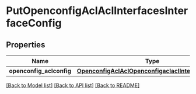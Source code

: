 # PutOpenconfigAclAclInterfacesInterfaceConfig

## Properties
Name | Type | Description | Notes
------------ | ------------- | ------------- | -------------
**openconfig_aclconfig** | [**OpenconfigAclAclOpenconfigaclaclInterfacesConfig**](OpenconfigAclAclOpenconfigaclaclInterfacesConfig.md) |  | [optional] 

[[Back to Model list]](../README.md#documentation-for-models) [[Back to API list]](../README.md#documentation-for-api-endpoints) [[Back to README]](../README.md)


